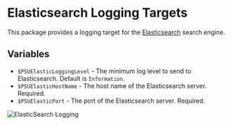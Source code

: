 # Elasticsearch Logging Targets

This package provides a logging target for the [Elasticsearch](https://www.elastic.co/products/elasticsearch) search engine.

## Variables 

- `$PSUElasticLoggingLevel` - The minimum log level to send to Elasticsearch. Default is `Information`.
- `$PSUElasticHostName` - The host name of the Elasticsearch server. Required.
- `$PSUElasticPort` - The port of the Elasticsearch server. Required.

![ElasticSearch Logging](https://raw.githubusercontent.com/ironmansoftware/scripts/main/images/Logging/ElasticSearch.Logging.png)
